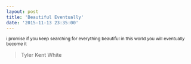```yaml
---
layout: post
title: 'Beautiful Eventually'
date: '2015-11-13 23:35:00'
---
```


<small>
i promise  
if you keep  
searching  
for everything  
beautiful  
in this world  
you will  
eventually  
become it  
</small>
  
>Tyler Kent White  
  
